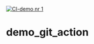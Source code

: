 [![CI-demo nr 1](https://github.com/bart-kus/demo_git_action/actions/workflows/demo-01.yml/badge.svg)](https://github.com/bart-kus/demo_git_action/actions/workflows/demo-01.yml)

# demo_git_action

